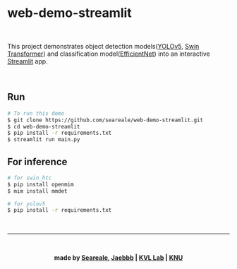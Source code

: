 # web-demo-streamlit

<br/>

This project demonstrates object detection models([YOLOv5](https://github.com/ultralytics/yolov5), [Swin Transformer](https://github.com/SwinTransformer/Swin-Transformer-Object-Detection)) and classification model([EfficientNet](https://github.com/lukemelas/EfficientNet-PyTorch)) into an interactive [Streamlit](https://streamlit.io) app.

<br/>

## Run
```bash
# To run this demo
$ git clone https://github.com/seareale/web-demo-streamlit.git
$ cd web-demo-streamlit
$ pip install -r requirements.txt
$ streamlit run main.py
```

## For inference
```bash
# for swin_htc
$ pip install openmim
$ mim install mmdet

# for yolov5
$ pip install -r requirements.txt
```

<br/>

---

<br/>

**<div align="center">made by [Seareale](https://github.com/seareale), [Jaebbb](https://github.com/jaebbb) | [KVL Lab](http://vl.knu.ac.kr) | [KNU](http://knu.ac.kr)</div>**

